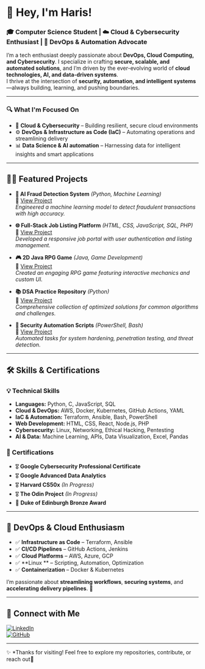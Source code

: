 # 👋 Hey, I'm Haris!  
### 🎓 Computer Science Student | ☁️ Cloud & Cybersecurity Enthusiast | 🔧 DevOps & Automation Advocate

I’m a tech enthusiast deeply passionate about **DevOps, Cloud Computing, and Cybersecurity**. I specialize in crafting **secure, scalable, and automated solutions**, and I’m driven by the ever-evolving world of **cloud technologies, AI, and data-driven systems**.  
I thrive at the intersection of **security, automation, and intelligent systems**—always building, learning, and pushing boundaries.

---

### 🔍 What I'm Focused On  
- 🔐 **Cloud & Cybersecurity** – Building resilient, secure cloud environments  
- ⚙️ **DevOps & Infrastructure as Code (IaC)** – Automating operations and streamlining delivery  
- 📊 **Data Science & AI automation** – Harnessing data for intelligent insights and smart applications  

---

## 👨‍💻 Featured Projects  

- **🧠 AI Fraud Detection System** _(Python, Machine Learning)_  
  🔗 [View Project](https://github.com/Ha0Ris5/AI-Fraud-Detection-System)  
  *Engineered a machine learning model to detect fraudulent transactions with high accuracy.*

- **🌐 Full-Stack Job Listing Platform** _(HTML, CSS, JavaScript, SQL, PHP)_  
  🔗 [View Project](https://github.com/Ha0Ris5/Fullstack-Job-advertisement-website)  
  *Developed a responsive job portal with user authentication and listing management.*

- **🎮 2D Java RPG Game** _(Java, Game Development)_  
  🔗 [View Project](https://github.com/haris-github/Java-RPG-Game)  
  *Created an engaging RPG game featuring interactive mechanics and custom UI.*

- **📚 DSA Practice Repository** _(Python)_  
  🔗 [View Project](https://github.com/haris-github/DSA-Practice)  
  *Comprehensive collection of optimized solutions for common algorithms and challenges.*

- **🔐 Security Automation Scripts** _(PowerShell, Bash)_  
  🔗 [View Project](https://github.com/haris-github/Cybersecurity-Scripts)  
  *Automated tasks for system hardening, penetration testing, and threat detection.*

---

## 🛠 Skills & Certifications  

### 💡 Technical Skills  
- **Languages:** Python, C, JavaScript, SQL  
- **Cloud & DevOps:** AWS, Docker, Kubernetes, GitHub Actions, YAML  
- **IaC & Automation:** Terraform, Ansible, Bash, PowerShell  
- **Web Development:** HTML, CSS, React, Node.js, PHP  
- **Cybersecurity:** Linux, Networking, Ethical Hacking, Pentesting  
- **AI & Data:** Machine Learning, APIs, Data Visualization, Excel, Pandas  

### 📜 Certifications  
- 🎖 **Google Cybersecurity Professional Certificate**  
- 🎖 **Google Advanced Data Analytics**  
- 🎖 **Harvard CS50x** _(In Progress)_  
- 🎖 **The Odin Project** _(In Progress)_  
- 🏅 **Duke of Edinburgh Bronze Award**  

---

## 🚀 DevOps & Cloud Enthusiasm  

- ✅ **Infrastructure as Code** – Terraform, Ansible  
- ✅ **CI/CD Pipelines** – GitHub Actions, Jenkins  
- ✅ **Cloud Platforms** – AWS, Azure, GCP  
- ✅ **Linux ** – Scripting, Automation, Optimization  
- ✅ **Containerization** – Docker & Kubernetes  

I’m passionate about **streamlining workflows**, **securing systems**, and **accelerating delivery pipelines**. 🚀

---

## 🤝 Connect with Me  

[![LinkedIn](https://img.shields.io/badge/LinkedIn-0077B5?style=for-the-badge&logo=linkedin)](https://www.linkedin.com/in/haris-m-9a220a283/)  
[![GitHub](https://img.shields.io/badge/GitHub-000?style=for-the-badge&logo=github)](https://github.com/haris-github)  

---

✨ *Thanks for visiting! Feel free to explore my repositories, contribute, or reach out🚀



